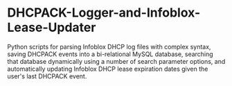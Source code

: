 DHCPACK-Logger-and-Infoblox-Lease-Updater
=========================================

Python scripts for parsing Infoblox DHCP log files with complex syntax, saving DHCPACK events into a bi-relational MySQL database, searching that database dynamically using a number of search parameter options, and automatically updating Infoblox DHCP lease expiration dates given the user's last DHCPACK event.
